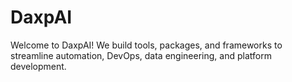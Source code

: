 # DaxpAI

Welcome to DaxpAI! We build tools, packages, and frameworks to streamline automation, DevOps, data engineering, and platform development.

